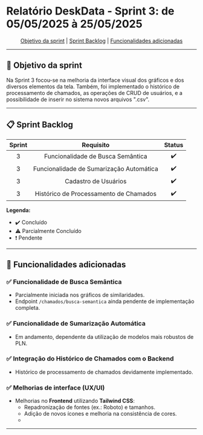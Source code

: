 # Relatório DeskData - Sprint 3: de 05/05/2025 à 25/05/2025

<p align="center">
  <a href="#objetivo">Objetivo da sprint</a> |
  <a href="#backlog">Sprint Backlog</a> |
  <a href="#funcionalidades">Funcionalidades adicionadas</a>
</p>

---

## 📍 Objetivo da sprint


Na Sprint 3 focou-se na melhoria da interface visual dos gráficos e dos diversos elementos da tela. Também, foi implementado o histórico de processamento de chamados, as operações de CRUD de usuários, e a possibilidade de inserir no sistema novos arquivos ".csv".

---

## 📋 Sprint Backlog

| Sprint |                           Requisito                           | Status |
| :----: | :-----------------------------------------------------------: | :----: |
|   3    | Funcionalidade de Busca Semântica                              | ✔️ |
|   3    | Funcionalidade de Sumarização Automática                       | ✔️ |
|   3    | Cadastro de Usuários                                           | ✔️ |
|   3    | Histórico de Processamento de Chamados                         |✔️ |


**Legenda:**
- ✔️ Concluído
- ⚠️ Parcialmente Concluído
- ❗ Pendente
---

## 🚀 Funcionalidades adicionadas

### ✅ Funcionalidade de Busca Semântica
- Parcialmente iniciada nos gráficos de similaridades.
- Endpoint `/chamados/busca-semantica` ainda pendente de implementação completa.

### ✅ Funcionalidade de Sumarização Automática
- Em andamento, dependente da utilização de modelos mais robustos de PLN.

### ✅ Integração do Histórico de Chamados com o Backend
- Histórico de processamento de chamados devidamente implementado.

### ✅ Melhorias de interface (UX/UI)
- Melhorias no **Frontend** utilizando **Tailwind CSS**:
  - Repadronização de fontes (ex.: Roboto) e tamanhos.
  - Adição de novos ícones e melhoria na consistência de cores.
  - 
---


